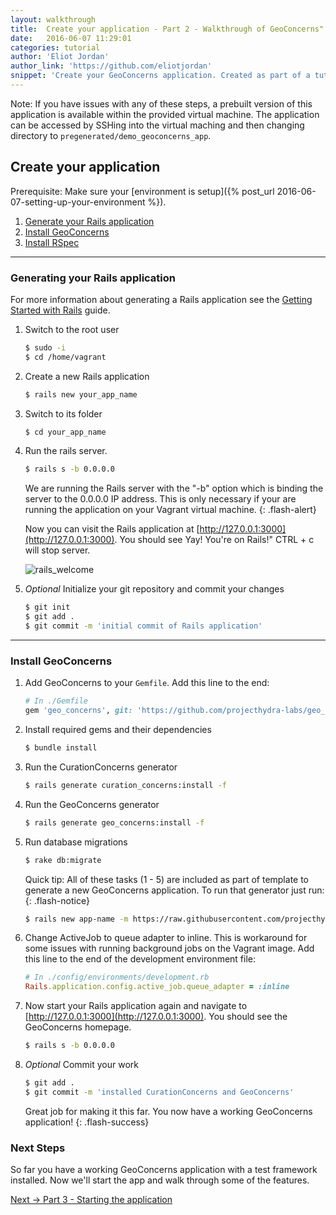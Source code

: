 ```yaml
---
layout: walkthrough
title:  Create your application - Part 2 - Walkthrough of GeoConcerns"
date:   2016-06-07 11:29:01
categories: tutorial
author: 'Eliot Jordan'
author_link: 'https://github.com/eliotjordan'
snippet: 'Create your GeoConcerns application. Created as part of a tutorial series given in a Walkthrough of GeoConcerns'
---
```


Note: If you have issues with any of these steps, a prebuilt version of this application is available within the provided virtual machine. The application can be accessed by SSHing into the virtual maching and then changing directory to `pregenerated/demo_geoconcerns_app`.

## Create your application

Prerequisite: Make sure your [environment is setup]({% post_url 2016-06-07-setting-up-your-environment %}).

  1. [Generate your Rails application](#generating-your-rails-application)
  1. [Install GeoConcerns](#install-geoconcerns)
  1. [Install RSpec](#install-rspec)

<hr>

### Generating your Rails application

For more information about generating a Rails application see the [Getting Started with Rails](http://guides.rubyonrails.org/getting_started.html) guide.

  1. Switch to the root user

     ```sh
     $ sudo -i
     $ cd /home/vagrant
     ```

  1. Create a new Rails application

     ```sh
     $ rails new your_app_name
     ```

  1. Switch to its folder

     ```sh
     $ cd your_app_name
     ```

  1. Run the rails server.

     ```sh
     $ rails s -b 0.0.0.0
     ```

     We are running the Rails server with the "-b" option which is binding the server to the 0.0.0.0 IP address. This is only necessary if your are running the application on your Vagrant virtual machine.
     {: .flash-alert}

     Now you can visit the Rails application at [http://127.0.0.1:3000](http://127.0.0.1:3000). You should see Yay! You're on Rails!" CTRL + c will stop server.

     ![rails_welcome](http://guides.rubyonrails.org/images/getting_started/rails_welcome.png "Welcome aboard!")

  1. *Optional* Initialize your git repository and commit your changes

     ```sh
     $ git init
     $ git add .
     $ git commit -m 'initial commit of Rails application'
     ```

<hr>

### Install GeoConcerns

  1. Add GeoConcerns to your `Gemfile`. Add this line to the end:

     ```ruby
     # In ./Gemfile
     gem 'geo_concerns', git: 'https://github.com/projecthydra-labs/geo_concerns.git', branch: 'workshop'
     ```

  1. Install required gems and their dependencies

     ```sh
     $ bundle install
     ```

  1. Run the CurationConcerns generator

     ```sh
     $ rails generate curation_concerns:install -f
     ```

  1. Run the GeoConcerns generator

     ```sh
     $ rails generate geo_concerns:install -f
     ```

  1. Run database migrations

     ```sh
     $ rake db:migrate
     ```


     Quick tip: All of these tasks (1 - 5) are included as part of template to generate a new GeoConcerns application. To run that generator just run:
     {: .flash-notice}

     ```sh
     $ rails new app-name -m https://raw.githubusercontent.com/projecthydra-labs/geo_concerns/workshop/template.rb
     ```

  1. Change ActiveJob to queue adapter to inline. This is workaround for some issues with running background jobs on the Vagrant image. Add this line to the end of the development environment file:

     ```ruby
     # In ./config/environments/development.rb
     Rails.application.config.active_job.queue_adapter = :inline
     ```

  1. Now start your Rails application again and navigate to [http://127.0.0.1:3000](http://127.0.0.1:3000). You should see the GeoConcerns homepage.

     ```sh
     $ rails s -b 0.0.0.0
     ```

  1. *Optional* Commit your work

     ```sh
     $ git add .
     $ git commit -m 'installed CurationConcerns and GeoConcerns'
     ```

    
     Great job for making it this far. You now have a working GeoConcerns application!
     {: .flash-success}


### Next Steps

So far you have a working GeoConcerns application with a test framework installed. Now we'll start the app and walk through some of the features.

<div class='flash-notice'>
  <a href="{% post_url 2016-06-07-starting-the-application %}">Next → Part 3 - Starting the application</a>
</div>